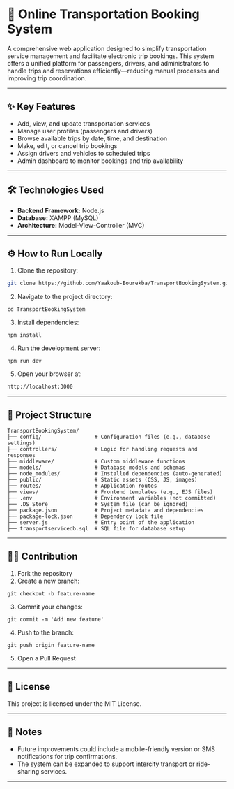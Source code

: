 # 🚌 Online Transportation Booking System

   A comprehensive web application designed to simplify transportation service management and facilitate electronic trip bookings. This system offers a unified platform for passengers, drivers, and administrators to handle trips and reservations efficiently—reducing manual processes and improving trip coordination.

---

## ✨ Key Features

- Add, view, and update transportation services  
- Manage user profiles (passengers and drivers)  
- Browse available trips by date, time, and destination  
- Make, edit, or cancel trip bookings  
- Assign drivers and vehicles to scheduled trips  
- Admin dashboard to monitor bookings and trip availability

---

## 🛠 Technologies Used

- **Backend Framework:** Node.js  
- **Database:** XAMPP (MySQL)  
- **Architecture:** Model-View-Controller (MVC)

---

## ⚙️ How to Run Locally

1. Clone the repository:

```bash
git clone https://github.com/Yaakoub-Bourekba/TransportBookingSystem.git
```
2. Navigate to the project directory: 
```
cd TransportBookingSystem
```
3. Install dependencies:
```
npm install
```
4. Run the development server:
```
npm run dev
```
5. Open your browser at:
```
http://localhost:3000
```

---

## 📁 Project Structure

```
TransportBookingSystem/
├── config/                 # Configuration files (e.g., database settings)
├── controllers/            # Logic for handling requests and responses
├── middleware/             # Custom middleware functions
├── models/                 # Database models and schemas
├── node_modules/           # Installed dependencies (auto-generated)
├── public/                 # Static assets (CSS, JS, images)
├── routes/                 # Application routes
├── views/                  # Frontend templates (e.g., EJS files)
├── .env                    # Environment variables (not committed)
├── .DS_Store               # System file (can be ignored)
├── package.json            # Project metadata and dependencies
├── package-lock.json       # Dependency lock file
├── server.js               # Entry point of the application
├── transportservicedb.sql  # SQL file for database setup
```
---

## 🧑‍💻 Contribution

1. Fork the repository
2. Create a new branch:
```
git checkout -b feature-name
```
3. Commit your changes:
```
git commit -m 'Add new feature'
```
4. Push to the branch:
```
git push origin feature-name
```
5. Open a Pull Request

---

## 📜 License

This project is licensed under the MIT License.

---

 ## 📌 Notes
 
- Future improvements could include a mobile-friendly version or SMS notifications for trip confirmations.
- The system can be expanded to support intercity transport or ride-sharing services.

---
